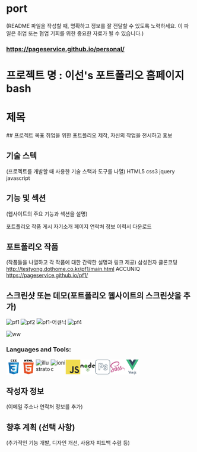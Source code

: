 # port
(README 파일을 작성할 때, 명확하고 정보를 잘 전달할 수 있도록 노력하세요. 이 파일은 취업 또는 협업 기회를 위한 중요한 자료가 될 수 있습니다.)
### https://pageservice.github.io/personal/
# 프로젝트 명 : 이선's 포트폴리오 홈페이지bash
<h1>제목</h1>## 프로젝트 목표
취업을 위한 포트폴리오 제작, 자신의 작업을 전시하고 홍보

## 기술 스텍
(프로젝트를 개발할 때 사용한 기술 스택과 도구를 나열)
HTML5
css3
jquery
javascript

## 기능 및 섹션
(웹사이트의 주요 기능과 섹션을 설명)

포트폴리오 작품 게시
자기소개 페이지
연락처 정보
이력서 다운로드 

## 포트폴리오 작품
(작품들을 나열하고 각 작품에 대한 간략한 설명과 링크 제공)
삼성전자 클론코딩 http://testyong.dothome.co.kr/pf1/main.html
ACCUNIQ https://pageservice.github.io/pf1/

## 스크린샷 또는 데모(포트폴리오 웹사이트의 스크린샷을 추가)
![pf1](https://github.com/pageservice/personal/assets/71798491/040b7316-5c4c-4a09-b7e8-6c54d60ec832)
![pf2](https://github.com/pageservice/personal/assets/71798491/1a7c723b-1e1b-4cb6-9f45-6b17b89482e9)
![pf1-어큐닉](https://github.com/pageservice/personal/assets/71798491/3e7a5d1c-3326-4ffc-ac79-3fe4a96fe6a3)
![pf4](https://github.com/pageservice/personal/assets/71798491/e8b59bed-76df-470c-8aec-71f580ab6cca)




![ww](https://github.com/pageservice/personal/assets/71798491/30c357e8-d39b-42e6-9c30-0db7706f73d4)

<h3 align="left">Languages and Tools:</h3>
<p align="left" style="white-space: pre-line; display: flex;">
    <img src="https://raw.githubusercontent.com/devicons/devicon/master/icons/css3/css3-original-wordmark.svg" alt="css3" width="40" height="40"/>
    <img src="https://raw.githubusercontent.com/devicons/devicon/master/icons/html5/html5-original-wordmark.svg" alt="html5" width="40" height="40"/> 
    <img src="https://www.vectorlogo.zone/logos/adobe_illustrator/adobe_illustrator-icon.svg" alt="illustrator" width="40" height="40"/> 
    <img src="https://upload.wikimedia.org/wikipedia/commons/d/d1/Ionic_Logo.svg" alt="ionic" width="40" height="40"/> 
    <img src="https://raw.githubusercontent.com/devicons/devicon/master/icons/javascript/javascript-original.svg" alt="javascript" width="40" height="40"/> 
    <img src="https://raw.githubusercontent.com/devicons/devicon/master/icons/nodejs/nodejs-original-wordmark.svg" alt="nodejs" width="40" height="40"/> 
    <img src="https://raw.githubusercontent.com/devicons/devicon/master/icons/photoshop/photoshop-line.svg" alt="photoshop" width="40" height="40"/> 
    <img src="https://raw.githubusercontent.com/devicons/devicon/master/icons/sass/sass-original.svg" alt="sass" width="40" height="40"/> 
    <img src="https://raw.githubusercontent.com/devicons/devicon/master/icons/vuejs/vuejs-original-wordmark.svg" alt="vuejs" width="40" height="40"/> 
</p>




## 작성자 정보
(이메일 주소나 연락처 정보를 추가)

## 향후 계획 (선택 사항)
(추가적인 기능 개발, 디자인 개선, 사용자 피드백 수렴 등)


